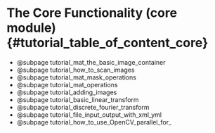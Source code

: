 The Core Functionality (core module) {#tutorial_table_of_content_core}
=====================================

-   @subpage tutorial_mat_the_basic_image_container
-   @subpage tutorial_how_to_scan_images
-   @subpage tutorial_mat_mask_operations
-   @subpage tutorial_mat_operations
-   @subpage tutorial_adding_images
-   @subpage tutorial_basic_linear_transform
-   @subpage tutorial_discrete_fourier_transform
-   @subpage tutorial_file_input_output_with_xml_yml
-   @subpage tutorial_how_to_use_OpenCV_parallel_for_
